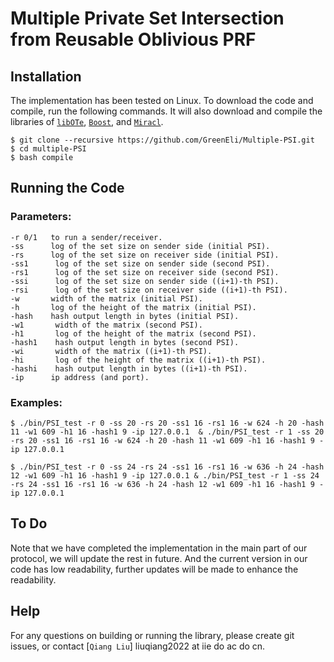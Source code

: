 # Multiple Private Set Intersection from Reusable Oblivious PRF

## Installation
The implementation has been tested on Linux. To download the code and compile, run the following commands. It will also download and compile the libraries of [`libOTe`](https://github.com/osu-crypto/libOTe), [`Boost`](https://sourceforge.net/projects/boost/), and [`Miracl`](https://github.com/miracl/MIRACL).
```
$ git clone --recursive https://github.com/GreenEli/Multiple-PSI.git
$ cd multiple-PSI
$ bash compile
```

## Running the Code
### Parameters:
```
-r 0/1   to run a sender/receiver.
-ss      log of the set size on sender side (initial PSI).
-rs      log of the set size on receiver side (initial PSI).
-ss1      log of the set size on sender side (second PSI).
-rs1      log of the set size on receiver side (second PSI).
-ssi      log of the set size on sender side ((i+1)-th PSI).
-rsi      log of the set size on receiver side ((i+1)-th PSI).
-w       width of the matrix (initial PSI).
-h       log of the height of the matrix (initial PSI).
-hash    hash output length in bytes (initial PSI).
-w1       width of the matrix (second PSI).
-h1       log of the height of the matrix (second PSI).
-hash1    hash output length in bytes (second PSI).
-wi       width of the matrix ((i+1)-th PSI).
-hi       log of the height of the matrix ((i+1)-th PSI).
-hashi    hash output length in bytes ((i+1)-th PSI).
-ip      ip address (and port).
```
### Examples:
```
$ ./bin/PSI_test -r 0 -ss 20 -rs 20 -ss1 16 -rs1 16 -w 624 -h 20 -hash 11 -w1 609 -h1 16 -hash1 9 -ip 127.0.0.1  & ./bin/PSI_test -r 1 -ss 20 -rs 20 -ss1 16 -rs1 16 -w 624 -h 20 -hash 11 -w1 609 -h1 16 -hash1 9 -ip 127.0.0.1

$ ./bin/PSI_test -r 0 -ss 24 -rs 24 -ss1 16 -rs1 16 -w 636 -h 24 -hash 12 -w1 609 -h1 16 -hash1 9 -ip 127.0.0.1 & ./bin/PSI_test -r 1 -ss 24 -rs 24 -ss1 16 -rs1 16 -w 636 -h 24 -hash 12 -w1 609 -h1 16 -hash1 9 -ip 127.0.0.1

```
## To Do
Note that we have completed the implementation in the main part of our protocol, we will update the rest in future. And the current version in our code has low readability, further updates will be made to enhance the readability.

## Help
For any questions on building or running the library, please create git issues, or contact [`Qiang Liu`] liuqiang2022 at iie do ac do cn.


